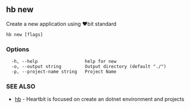 ## hb new

Create a new application using ❤️️bit standard

```
hb new [flags]
```

### Options

```
  -h, --help                  help for new
  -o, --output string         Output directory (default "./")
  -p, --project-name string   Project Name
```

### SEE ALSO

* [hb](hb.md)	 - Heartbit is focused on create an dotnet environment and projects

